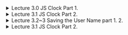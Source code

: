 <details>
<summary>Lecture 3.0 JS Clock Part 1.</summary>
<br>

> 여기서 querySelector는  js-clock이라는 이름을 갖는 모든 클래스를 찾음

<br> 

<clock.js>
```javascript
const clockContainer = document.querySelector(".js-clock")
const clockTitle = clockContainer.querySelector(".js-title")
```

<index.html>
```html
<body>
    <div class="js-clock">
        <h1 class="js-title"></h1>
    </div>
    <script src = "clock.js"></script>   
</body>
```

</details>

<details>
<summary>Lecture 3.1 JS Clock Part 2.</summary>
<br>

> setInterval 함수
>> setInterval (fn, milsec) [fn : 함수명]


```javascript
function sayHi() {
    console.log("HI")
}

setInterval(sayHi, 1000)
```

이렇게 하면 sayHi 함수가 1초에 한번씩 call 됨.

<br>

> 삼항연산자
>> 조건 ? True : False

<clock.js>

```javascript
clockTitle.innerText = `${
    hours < 10 ? `0${hours}` : hours
    } : ${
    minute < 10 ? `0${minute}` : minute
    } : ${
    seconds < 10 ? `0${second}` : second
    }`
```

</details>


<details>
<summary>Lecture 3.2~3 Saving the User Name part 1. 2.</summary>
<br>

> css display 속성
>> display : block

```css
.showing {
    display: block;
}
```

css에 대한 공부 필요! (아직 잘 모르겠음..ㅠ) : [2021/02/01]

<br>

> js class name 
>> showing : 보여지는 것

<greeting.js>
```javascript
function paintGreeting(text) {
    form.classList.remove(SHOWING_CLASS_NAME)
    greeting.classList.add(SHOWING_CLASS_NAME)
    greeting.innerText = `Hello ${text}`
}
```

1. form id가 가지고 있던 class인 showing을 없애고 greeting id에 showing class를 추가

2. 결과적으로 paintGreeting fun이 call되면 inputForm이 사라지고 text가 보임

<br>

> locaStorage
>> .setItem("KEY", "value") <br>
>> .getItem("KEY) -> return값 : "value"

<greeting.js>

```javascript
function saveName(text) {
    localStorage.setItem(USER_LOCAL_STORAGE, text)
}
```

```javascript
function loadName() {
    const currentUser = localStorage.getItem(USER_LOCAL_STORAGE)

    if (currentUser === null) { 
        askForName()
    }
    else {
        paintGreeting(currentUser)
    }

}
```

1. localStorage.setItem <br>
: USER_LOCAL_STORAGE라는 key와 text라는 value를 localStorage에 저장
2. localStorage.getItem <br>
: USER_LOCAL_STORAGE라는 key를 가지는 value를 return

</details>

<details>
<summary>Lecture 3.1 JS Clock Part 2.</summary>
<br>

> setInterval 함수
>> setInterval (fn, milsec) [fn : 함수명]


```javascript
function sayHi() {
    console.log("HI")
}

setInterval(sayHi, 1000)
```

이렇게 하면 sayHi 함수가 1초에 한번씩 call 됨.

<br>

> 삼항연산자
>> 조건 ? True : False

<clock.js>

```javascript
clockTitle.innerText = `${
    hours < 10 ? `0${hours}` : hours
    } : ${
    minute < 10 ? `0${minute}` : minute
    } : ${
    seconds < 10 ? `0${second}` : second
    }`
```

</details>